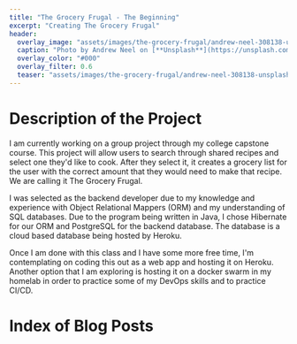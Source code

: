 ```yaml
---
title: "The Grocery Frugal - The Beginning"
excerpt: "Creating The Grocery Frugal"
header:
  overlay_image: "assets/images/the-grocery-frugal/andrew-neel-308138-unsplash.jpg"
  caption: "Photo by Andrew Neel on [**Unsplash**](https://unsplash.com)"
  overlay_color: "#000"
  overlay_filter: 0.6
  teaser: "assets/images/the-grocery-frugal/andrew-neel-308138-unsplash-thumbnail.jpg"
---
```


# Description of the Project

I am currently working on a group project through my college capstone course.  This project will allow users to search through shared recipes and select one they'd like to cook.  After they select it, it creates a grocery list for the user with the correct amount that they would need to make that recipe.  We are calling it The Grocery Frugal.

I was selected as the backend developer due to my knowledge and experience with Object Relational Mappers (ORM) and my understanding of SQL databases.  Due to the program being written in Java, I chose Hibernate for our ORM and PostgreSQL for the backend database.  The database is a cloud based database being hosted by Heroku.

Once I am done with this class and I have some more free time, I'm contemplating on coding this out as a web app and hosting it on Heroku.  Another option that I am exploring is hosting it on a docker swarm in my homelab in order to practice some of my DevOps skills and to practice CI/CD.  

# Index of Blog Posts

